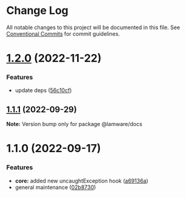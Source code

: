 # Change Log

All notable changes to this project will be documented in this file.
See [Conventional Commits](https://conventionalcommits.org) for commit guidelines.

# [1.2.0](https://github.com/evilkiwi/lamware/compare/@lamware/docs@1.1.1...@lamware/docs@1.2.0) (2022-11-22)


### Features

* update deps ([56c10cf](https://github.com/evilkiwi/lamware/commit/56c10cf693d4dbab4f98b9ca8867423e1792a1ac))





## [1.1.1](https://github.com/evilkiwi/lamware/compare/@lamware/docs@1.1.0...@lamware/docs@1.1.1) (2022-09-29)

**Note:** Version bump only for package @lamware/docs





# 1.1.0 (2022-09-17)


### Features

* **core:** added new uncaughtException hook ([a69136a](https://github.com/evilkiwi/lamware/commit/a69136a71db20fbb391e8f5c62d0a5e853ebb2af))
* general maintenance ([02b8730](https://github.com/evilkiwi/lamware/commit/02b8730fc776181b6be8c8950e17a186380d975e))
